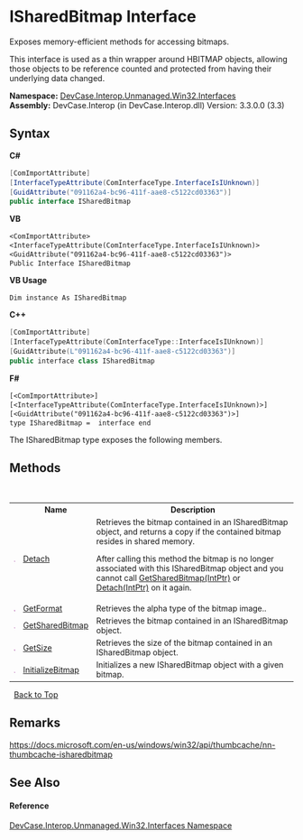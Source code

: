 # ISharedBitmap Interface
 

Exposes memory-efficient methods for accessing bitmaps. 

 This interface is used as a thin wrapper around HBITMAP objects, allowing those objects to be reference counted and protected from having their underlying data changed.

**Namespace:**&nbsp;<a href="N_DevCase_Interop_Unmanaged_Win32_Interfaces">DevCase.Interop.Unmanaged.Win32.Interfaces</a><br />**Assembly:**&nbsp;DevCase.Interop (in DevCase.Interop.dll) Version: 3.3.0.0 (3.3)

## Syntax

**C#**<br />
``` C#
[ComImportAttribute]
[InterfaceTypeAttribute(ComInterfaceType.InterfaceIsIUnknown)]
[GuidAttribute("091162a4-bc96-411f-aae8-c5122cd03363")]
public interface ISharedBitmap
```

**VB**<br />
``` VB
<ComImportAttribute>
<InterfaceTypeAttribute(ComInterfaceType.InterfaceIsIUnknown)>
<GuidAttribute("091162a4-bc96-411f-aae8-c5122cd03363")>
Public Interface ISharedBitmap
```

**VB Usage**<br />
``` VB Usage
Dim instance As ISharedBitmap
```

**C++**<br />
``` C++
[ComImportAttribute]
[InterfaceTypeAttribute(ComInterfaceType::InterfaceIsIUnknown)]
[GuidAttribute(L"091162a4-bc96-411f-aae8-c5122cd03363")]
public interface class ISharedBitmap
```

**F#**<br />
``` F#
[<ComImportAttribute>]
[<InterfaceTypeAttribute(ComInterfaceType.InterfaceIsIUnknown)>]
[<GuidAttribute("091162a4-bc96-411f-aae8-c5122cd03363")>]
type ISharedBitmap =  interface end
```

The ISharedBitmap type exposes the following members.


## Methods
&nbsp;<table><tr><th></th><th>Name</th><th>Description</th></tr><tr><td>![Public method](media/pubmethod.gif "Public method")</td><td><a href="M_DevCase_Interop_Unmanaged_Win32_Interfaces_ISharedBitmap_Detach">Detach</a></td><td>
Retrieves the bitmap contained in an ISharedBitmap object, and returns a copy if the contained bitmap resides in shared memory. 

 After calling this method the bitmap is no longer associated with this ISharedBitmap object and you cannot call <a href="M_DevCase_Interop_Unmanaged_Win32_Interfaces_ISharedBitmap_GetSharedBitmap">GetSharedBitmap(IntPtr)</a> or <a href="M_DevCase_Interop_Unmanaged_Win32_Interfaces_ISharedBitmap_Detach">Detach(IntPtr)</a> on it again.</td></tr><tr><td>![Public method](media/pubmethod.gif "Public method")</td><td><a href="M_DevCase_Interop_Unmanaged_Win32_Interfaces_ISharedBitmap_GetFormat">GetFormat</a></td><td>
Retrieves the alpha type of the bitmap image..</td></tr><tr><td>![Public method](media/pubmethod.gif "Public method")</td><td><a href="M_DevCase_Interop_Unmanaged_Win32_Interfaces_ISharedBitmap_GetSharedBitmap">GetSharedBitmap</a></td><td>
Retrieves the bitmap contained in an ISharedBitmap object.</td></tr><tr><td>![Public method](media/pubmethod.gif "Public method")</td><td><a href="M_DevCase_Interop_Unmanaged_Win32_Interfaces_ISharedBitmap_GetSize">GetSize</a></td><td>
Retrieves the size of the bitmap contained in an ISharedBitmap object.</td></tr><tr><td>![Public method](media/pubmethod.gif "Public method")</td><td><a href="M_DevCase_Interop_Unmanaged_Win32_Interfaces_ISharedBitmap_InitializeBitmap">InitializeBitmap</a></td><td>
Initializes a new ISharedBitmap object with a given bitmap.</td></tr></table>&nbsp;
<a href="#isharedbitmap-interface">Back to Top</a>

## Remarks
<a href="https://docs.microsoft.com/en-us/windows/win32/api/thumbcache/nn-thumbcache-isharedbitmap" target="_blank">https://docs.microsoft.com/en-us/windows/win32/api/thumbcache/nn-thumbcache-isharedbitmap</a>

## See Also


#### Reference
<a href="N_DevCase_Interop_Unmanaged_Win32_Interfaces">DevCase.Interop.Unmanaged.Win32.Interfaces Namespace</a><br />